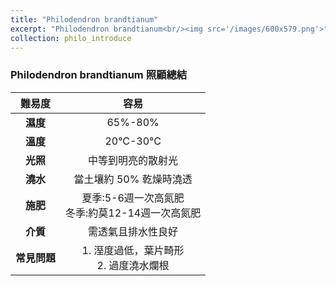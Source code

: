 ```yaml
---
title: "Philodendron brandtianum"
excerpt: "Philodendron brandtianum<br/><img src='/images/600x579.png'>"
collection: philo_introduce
---
```


### Philodendron brandtianum 照顧總結

|**難易度**| 容易 |
|:-:|:-:|
|**濕度**|65%-80%|
|**溫度**|20°C-30°C|
|**光照**|中等到明亮的散射光|
|**澆水**|當土壤約 50% 乾燥時澆透|
|**施肥**|夏季:5-6週一次高氮肥<br>冬季:約莫12-14週一次高氮肥|
|**介質**|需透氣且排水性良好|
|**常見問題**|1. 溼度過低，葉片畸形<br>2. 過度澆水爛根|
